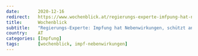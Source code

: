 ```yaml
---
date:       2020-12-16
redirect:   https://www.wochenblick.at/regierungs-experte-imfpung-hat-nebenwirkungen-schuetzt-andere-nicht/
title:      Wochenblick
subtitle:   "Regierungs-Experte: Impfung hat Nebenwirkungen, schützt andere nicht"
country:    AT
categories: [Impfung]
tags:       [wochenblick, impf-nebenwirkungen]
---
```

